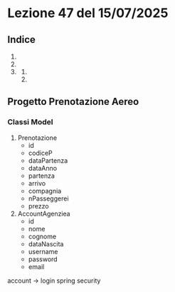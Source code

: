 # Lezione 47 del 15/07/2025

## Indice

1. [](#)
2. [](#)
3. [](#)
   1. [](#)
   2. [](#)

## Progetto Prenotazione Aereo

### Classi Model

1. Prenotazione
   - id
   - codiceP
   - dataPartenza
   - dataAnno
   - partenza
   - arrivo
   - compagnia
   - nPasseggerei
   - prezzo
2. AccountAgenziea
   - id
   - nome
   - cognome
   - dataNascita
   - username
   - password
   - email

account -> login spring security
